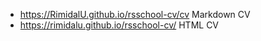 * https://RimidalU.github.io/rsschool-cv/cv  Markdown CV 
* https://rimidalu.github.io/rsschool-cv/    HTML CV